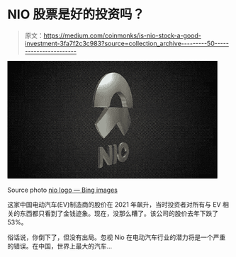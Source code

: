 # NIO 股票是好的投资吗？

> 原文：<https://medium.com/coinmonks/is-nio-stock-a-good-investment-3fa7f2c3c983?source=collection_archive---------50----------------------->

![](img/105849bb0148bcc6049990241bace2bc.png)

Source photo [nio logo — Bing images](https://www.bing.com/images/search?view=detailV2&ccid=LQJqStPd&id=44B0B7C883EEF29B6E8C503E1A35032A6EFBDD09&thid=OIP.LQJqStPdbhb8a4o-e8W9sQHaEK&mediaurl=https%3a%2f%2fnetrinoimages.s3.eu-west-2.amazonaws.com%2f2016%2f12%2f18%2f431639%2f176125%2fnio_logo_3d_model_c4d_max_obj_fbx_ma_lwo_3ds_3dm_stl_1901471_o.jpg&cdnurl=https%3a%2f%2fth.bing.com%2fth%2fid%2fR.2d026a4ad3dd6e16fc6b8a3e7bc5bdb1%3frik%3dCd37bioDNRo%252bUA%26pid%3dImgRaw%26r%3d0&exph=844&expw=1500&q=nio+logo&simid=607998195002255591&FORM=IRPRST&ck=3CB23897B960B3CF74A364BEC43A25B5&selectedIndex=6&ajaxhist=0&ajaxserp=0)

这家中国电动汽车(EV)制造商的股价在 2021 年飙升，当时投资者对所有与 EV 相关的东西都只看到了金钱迹象。现在，没那么糟了。该公司的股价去年下跌了 53%。

俗话说，你倒下了，但没有出局。忽视 Nio 在电动汽车行业的潜力将是一个严重的错误。在中国，世界上最大的汽车…